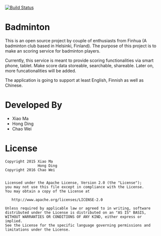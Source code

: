 [![Build Status](https://travis-ci.org/Finhua/Badminton-Android.png)](https://travis-ci.org/Finhua/Badminton-Android)


Badminton
=================

This is an open source project by couple of enthusiasts from Finhua (A badminton club based in Helsinki, Finland). The purpose of this project is to make an scoring service for badminton players.

Currently, this service is meant to provide scoring functionalities via smart phone, tablet. Make score data storeable, searchable, shareable.
Later on, more funcationalities will be added.

The application is going to support at least English, Finnish as well as Chinese.

Developed By
============

* Xiao Ma
* Hong Ding
* Chao Wei


License
=======

    Copyright 2015 Xiao Ma
                   Hong Ding
    Copyright 2016 Chao Wei


    Licensed under the Apache License, Version 2.0 (the "License");
    you may not use this file except in compliance with the License.
    You may obtain a copy of the License at

       http://www.apache.org/licenses/LICENSE-2.0

    Unless required by applicable law or agreed to in writing, software
    distributed under the License is distributed on an "AS IS" BASIS,
    WITHOUT WARRANTIES OR CONDITIONS OF ANY KIND, either express or implied.
    See the License for the specific language governing permissions and
    limitations under the License.

